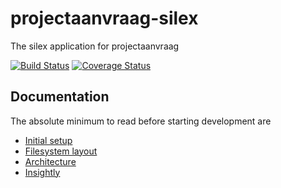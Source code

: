 # projectaanvraag-silex
The silex application for projectaanvraag

[![Build Status](https://travis-ci.org/cultuurnet/projectaanvraag-silex.svg?branch=master)](https://travis-ci.org/cultuurnet/projectaanvraag-silex)
[![Coverage Status](https://coveralls.io/repos/github/cultuurnet/projectaanvraag-silex/badge.svg?branch=master)](https://coveralls.io/github/cultuurnet/projectaanvraag-silex?branch=master)

## Documentation

The absolute minimum to read before starting development are
 
 * [Initial setup](books/initial-setup.md) 
 * [Filesystem layout](books/filesystem-layout.md) 
 * [Architecture](books/architecture.md)
 * [Insightly](books/insightly.md)